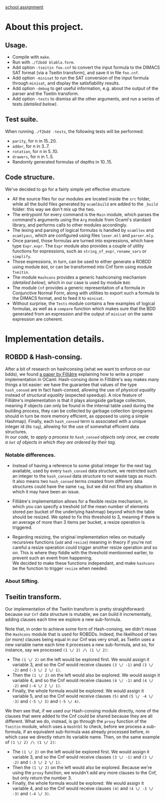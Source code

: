 [school assignment](http://perso.ens-lyon.fr/daniel.hirschkoff/P2/docs/rendu1.pdf)

# About this project.

## Usage.

- Compile with `make`.
- Run with `./f2bdd blabla.form`.
- Add option `-tseitin foo.cnf` to convert the input formula to the DIMACS SAT format (via a Tseitin transform), and save it in file `foo.cnf`.
- Add option `-minisat` to run the SAT conversion of the input formula through `minisat`, and display the satisfiability results.
- Add option `-debug` to get useful information, e.g. about the output of the parser and the Tseitin transform.
- Add option `-tests` to dismiss all the other arguments, and run a series of tests *(detailed below)*.

## Test suite.

When running `./f2bdd -tests`, the following tests will be performed:
- `parity`, for n in 15..20.
- `adder`, for n in 3..7.
- `rotation`, for n in 5..10.
- `drawers`, for n in 1..5.
- Randomly generated formulas of depths in 10..15.

## Code structure.

We've decided to go for a fairly simple yet effective structure:
- All the source files for our modules are located inside the `src` folder, while all the build files generated by `ocamlbuild` are added to the `_build` folder: this way we don't mix up the two.
- The entrypoint for every command is the `Main` module, which parses the command's arguments using the `Arg` module from Ocaml's standard library, and performs calls to other modules accordingly.
- The lexing and parsing of logical formulas is handled by `ocamllex` and `ocamlyacc`, which are configured using files `lexer.mll` and `parser.mly`.
- Once parsed, those formulas are turned into expressions, which have type `Expr.expr`. The `Expr` module also provides a couple of utility functions for expressions, such as `string_of_expr`, `rename_vars` or `simplify`.
- Those expressions, in turn, can be used to either generate a ROBDD using module `Bdd`, or can be transformed into Cnf form using module `Tseitin`.
- The module `Hashcons` provides a generic hashconsing mechanism *(detailed below)*, which in our case is used by module `Bdd`.
- The module `Cnf` provides a generic representation of a formula in Conjunctive Normal Form, along with utilities to export such a formula to the DIMACS format, and to feed it to `minisat`.
- Without surprise, the `Tests` module contains a few examples of logical formulas, as well as a `compare` function which makes sure that the BDD generated from an expression and the output of `minisat` on the same expression are coherent.

# Implementation details.

## ROBDD & Hash-consing.

After a bit of research on hashconsing (what we want to enforce on our bdds), we found [a paper by Filliâtre][hashconsing] explaining how to write a proper implementation in OCaml.
Hash-consing done in Filliâtre's way makes many things a lot easier: we have the guarantee that values of the type `hash_consed` are in fact hash-consed, allowing the use of *physical equality* instead of *structural equality* (expected speedup).
A nice feature of Filliâtre's implementation is that it plays alongside garbage collection, meaning if objects can only be found in the internal table used during the building process, they can be collected by garbage collection (programs should in turn be more memory efficient, as opposed to using a simple Hashmap).
Finally, each `hash_consed` term is associated with a unique integer id (its `tag`), allowing for the use of somewhat efficient data structures.  
*In our code, to apply a process to `hash_consed` objects only once, we create a `Set` of objects in which they are ordered by their tag.*

### Notable differences.

- Instead of having a reference to some global integer for the next tag available, used by every `hash_consed` data structure, we restricted such an integer to the `hash_consed` data structure to not waste tags as much. It also means two `hash_consed` terms created from different data structures could have the same `tag`, but we did not find any situation in which it may have been an issue.

- Filliâtre's implementation allows for a flexible resize mechanism, in which you can specify a treshold (of the mean number of elements stored per bucket of the underlying hashmap) beyond which the table should be resized. We opted to fix this threshold to 3, meaning if there is an average of more than 3 items per bucket, a resize operation is triggered.

- Regarding resizing, the original implementation relies on mutually recursives functions (`add` and `resize`) meaning in theory if you're not careful a resize operation could trigger another resize operation and so on. This is where they fiddle with the threshold mentionned earlier, to prevent such an event from happening.  
  We decided to make these functions independant, and make `hashcons` be the function to trigger `resize` when needed.

[hashconsing]: https://www.lri.fr/~filliatr/ftp/publis/hash-consing2.pdf

### About Sifting.


## Tseitin transform.

Our implementation of the Tseitin transform is pretty straightforward: because our `Cnf` data structure is mutable, we can build it incrementally, adding clauses each time we explore a new sub-formula. 

Note that, in order to achieve some form of Hash-consing, we didn't reuse the `Hashcons` module that is used for ROBDDs. Indeed, the likelihood of two *(or more)* clauses being equal in our Cnf was very small, as Tseitin uses a new variable name each time it processes a new sub-formula, and so, for instance, say we processed `(1 \/ 2) /\ (1 \/ 2)`:
- The `(1 \/ 2)` on the left would be explored first. We would assign it variable 3, and so the Cnf would receive clauses `(3 \/ -1)` and `(3 \/ -2)` and `(-3 \/ 2 \/ 1)`.
- Then the `(1 \/ 2)` on the left would also be explored. We would assign it variable 4, and so the Cnf would receive clauses `(4 \/ -1)` and `(4 \/ -2)` and `(-4 \/ 2 \/ 1)`.
- Finally, the whole formula would be explored. We would assign it variable 5, and so the Cnf would receive clauses `(5)` and `(5 \/ -4 \/ -3)` and `(-5 \/ 3)` and `(-5 \/ 4)`.

We then see that, if we used our Hash-consing module directly, none of the clauses that were added to the Cnf could be shared because they are all different. What we do, instead, is go through the `proxy` function of the `Tseitin` module, which uses a `Hashtbl` to check, before we process a sub-formula, if an equivalent sub-formula was already processed before, in which case we directly return its variable name. Then, on the same example of `(1 \/ 2) /\ (1 \/ 2)`:
- The `(1 \/ 2)` on the left would be explored first. We would assign it variable 3, and so the Cnf would receive clauses `(3 \/ -1)` and `(3 \/ -2)` and `(-3 \/ 2 \/ 1)`.
- Then the `(1 \/ 2)` on the left would also be explored. Because we're using the `proxy` function, we wouldn't add any more clauses to the Cnf, but only return the number 3.
- Finally, the whole formula would be explored. We would assign it variable 4, and so the Cnf would receive clauses `(4)` and `(4 \/ -3 \/ -3)` and `(-4 \/ 3)`.